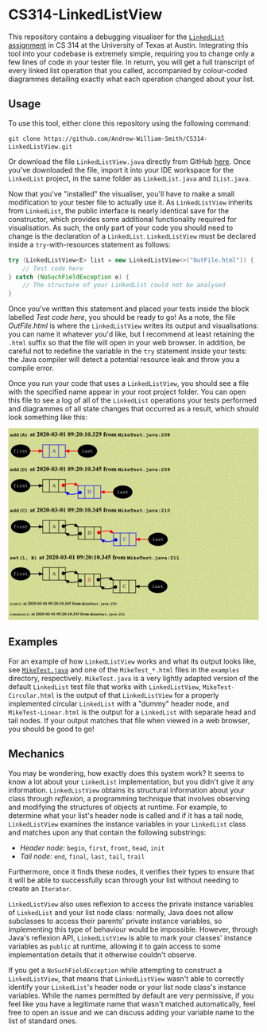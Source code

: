 # CS314-LinkedListView

This repository contains a debugging visualiser for the [`LinkedList` assignment](https://www.cs.utexas.edu/~scottm/cs314/Assignments/A5_LinkedLists.html) in CS 314 at the University of Texas at Austin.
Integrating this tool into your codebase is extremely simple, requiring you to change only a few lines of code in your tester file.
In return, you will get a full transcript of every linked list operation that you called, accompanied by colour-coded diagrammes detailing exactly what each operation changed about your list.

## Usage
To use this tool, either clone this repository using the following command:
```
git clone https://github.com/Andrew-William-Smith/CS314-LinkedListView.git
```
Or download the file `LinkedListView.java` directly from GitHub [here](https://raw.githubusercontent.com/Andrew-William-Smith/CS314-LinkedListView/master/LinkedListView.java).
Once you've downloaded the file, import it into your IDE workspace for the `LinkedList` project, in the same folder as `LinkedList.java` and `IList.java`.

Now that you've "installed" the visualiser, you'll have to make a small modification to your tester file to actually use it.
As `LinkedListView` inherits from `LinkedList`, the public interface is nearly identical save for the constructor, which provides some additional functionality required for visualisation.
As such, the only part of your code you should need to change is the declaration of a `LinkedList`.
`LinkedListView` must be declared inside a `try`-with-resources statement as follows:
```java
try (LinkedListView<E> list = new LinkedListView<>("OutFile.html")) {
    // Test code here
} catch (NoSuchFieldException e) {
    // The structure of your LinkedList could not be analysed
}
```
Once you've written this statement and placed your tests inside the block labelled *Test code here*, you should be ready to go!
As a note, the file *OutFile.html* is where the `LinkedListView` writes its output and visualisations: you can name it whatever you'd like, but I recommend at least retaining the `.html` suffix so that the file will open in your web browser.
In addition, be careful not to redefine the variable in the `try` statement inside your tests: the Java compiler will detect a potential resource leak and throw you a compile error.

Once you run your code that uses a `LinkedListView`, you should see a file with the specified name appear in your root project folder.
You can open this file to see a log of all of the `LinkedList` operations your tests performed and diagrammes of all state changes that occurred as a result, which should look something like this:

![](https://raw.githubusercontent.com/Andrew-William-Smith/CS314-LinkedListView/master/examples/output-screenshot.png)

## Examples
For an example of how `LinkedListView` works and what its output looks like, see [`MikeTest.java`](https://raw.githubusercontent.com/Andrew-William-Smith/CS314-LinkedListView/master/examples/MikeTest.java) and one of the `MikeTest_*.html` files in the `examples` directory, respectively.
`MikeTest.java` is a very lightly adapted version of the default `LinkedList` test file that works with `LinkedListView`, `MikeTest-Circular.html` is the output of that `LinkedListView` for a properly implemented circular `LinkedList` with a "dummy" header node, and `MikeTest-Linear.html` is the output for a `LinkedList` with separate head and tail nodes.
If your output matches that file when viewed in a web browser, you should be good to go!

## Mechanics
You may be wondering, how exactly does this system work?  It seems to know a lot about your `LinkedList` implementation, but you didn't give it any information.
`LinkedListView` obtains its structural information about your class through *reflexion*, a programming technique that involves observing and modifying the structures of objects at runtime.
For example, to determine what your list's header node is called and if it has a tail node, `LinkedListView` examines the instance variables in your `LinkedList` class and matches upon any that contain the following substrings:

- *Header node:* `begin`, `first`, `front`, `head`, `init`
- *Tail node:* `end`, `final`, `last`, `tail`, `trail`

Furthermore, once it finds these nodes, it verifies their types to ensure that it will be able to successfully scan through your list without needing to create an `Iterator`.

`LinkedListView` also uses reflexion to access the private instance variables of `LinkedList` and your list node class: normally, Java does not allow subclasses to access their parents' private instance variables, so implementing this type of behaviour would be impossible.
However, through Java's reflexion API, `LinkedListView` is able to mark your classes' instance variables as `public` at runtime, allowing it to gain access to some implementation details that it otherwise couldn't observe.

If you get a `NoSuchFieldException` while attempting to construct a `LinkedListView`, that means that `LinkedListView` wasn't able to correctly identify your `LinkedList`'s header node or your list node class's instance variables.
While the names permitted by default are very permissive, if you feel like you have a legitimate name that wasn't matched automatically, feel free to open an issue and we can discuss adding your variable name to the list of standard ones.
